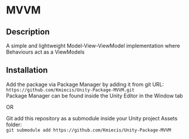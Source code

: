 # MVVM

## Description

A simple and lightweight Model-View-ViewModel implementation where Behaviours act as a ViewModels

## Installation

Add the package via Package Manager by adding it from git URL:  
`https://github.com/Kmiecis/Unity-Package-MVVM.git`  
Package Manager can be found inside the Unity Editor in the Window tab

OR

Git add this repository as a submodule inside your Unity project Assets folder:  
`git submodule add https://github.com/Kmiecis/Unity-Package-MVVM`

